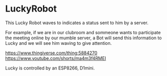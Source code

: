 # LuckyRobot

This Lucky Robot waves to indicates a status sent to him by a server. 

For example, if we are in our clubroom and sommeone wants to participate the meeting online by our mumble server, 
a Bot will send this information to Lucky and we will see him waving to give attention.

https://www.thingiverse.com/thing:5884270
https://www.youtube.com/shorts/ma4m3f4RMEI

Lucky is controlled by an ESP8266, D1mini.
